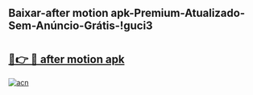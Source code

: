 
## Baixar-after motion apk-Premium-Atualizado-Sem-Anúncio-Grátis-!guci3

# <h2><a href="https://andorid.site?title=after_motion_apk&ref=27">🔗👉 🔴 after motion apk</a></h2>

[![acn](https://github.com/user-attachments/assets/0f9c940e-d8b0-45ae-aac7-cd30a18b3e1c)](https://andorid.site?title=after_motion_apk&ref=27)

